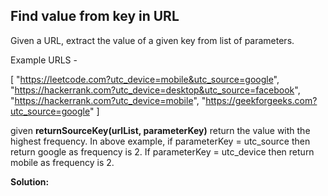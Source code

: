 ## Find value from key in URL

Given a URL, extract the value of a given key from list of parameters. 

Example URLS - 

[
"https://leetcode.com?utc_device=mobile&utc_source=google",
"https://hackerrank.com?utc_device=desktop&utc_source=facebook",
"https://hackerrank.com?utc_device=mobile",
"https://geekforgeeks.com?utc_source=google"
]

given <b>returnSourceKey(urlList, parameterKey)</b> return the value with the highest frequency. In above example, if parameterKey = utc_source then return google as frequency is 2. If parameterKey = utc_device then return mobile as frequency is 2. 

<b>Solution: </b>

